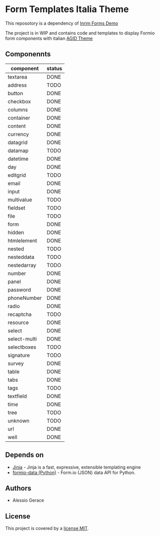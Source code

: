 # Form Templates Italia Theme

This reposotory is a dependency of [Inrim Forms Demo](https://github.com/INRIM/inrim-forms-demo/) 

The project is in WIP and contains code and templates to display Formio form components with 
italian [AGID Theme](https://github.com/italia/bootstrap-italia/) 


Componennts
-----------
component             | status 
-----------------------|-------|
textarea  | DONE|
address | TODO|
button  | DONE|
checkbox  | DONE|
columns | DONE|
container | DONE|
content | DONE|
currency  | DONE|
datagrid  | DONE|
datamap | TODO|
datetime  | DONE|
day | DONE|
editgrid  | TODO|
email | DONE|
input | DONE|
multivalue  | TODO|
fieldset  | TODO|
file  | TODO|
form  | DONE|
hidden  | DONE|
htmlelement | DONE|
nested  | TODO|
nesteddata  | TODO|
nestedarray | TODO|
number  | DONE|
panel | DONE|
password  | DONE|
phoneNumber | DONE|
radio | DONE|
recaptcha | TODO|
resource  | DONE|
select  | DONE|
select-multi  | DONE|
selectboxes | TODO|
signature | TODO|
survey  | DONE|
table | DONE|
tabs  | DONE|
tags  | TODO|
textfield | DONE|
time  | DONE|
tree  | TODO|
unknown | TODO|
url | DONE|
well  | DONE|


## Depends on

* [Jinja](https://github.com/pallets/jinja) - Jinja is a fast, expressive, extensible templating engine 
* [formio-data (Python)](https://github.com/novacode-nl/python-formio-data) - Form.io (JSON) data API for Python. 

Authors
------------

- Alessio Gerace

## License

This project is covered by a [license MIT](https://github.com/INRIM/forms-theme-italia/blob/master/LICENSE).